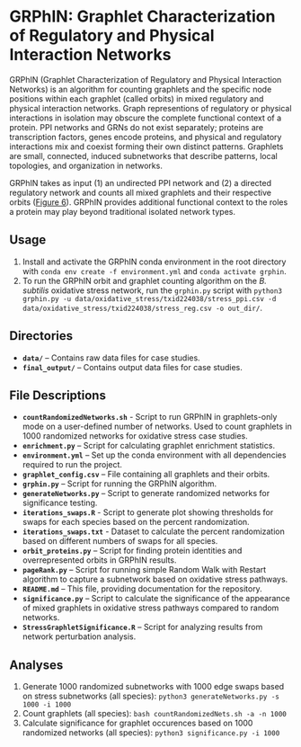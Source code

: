 # GRPhIN: Graphlet Characterization of Regulatory and Physical Interaction Networks

GRPhIN (Graphlet Characterization of Regulatory and Physical Interaction Networks) is an algorithm for counting graphlets and the specific node positions within each graphlet (called orbits) in mixed regulatory and physical interaction networks. Graph representions of regulatory or physical interactions in isolation may obscure the complete functional context of a protein. PPI networks and GRNs do not exist separately; proteins are transcription factors, genes encode proteins, and physical and regulatory interactions mix and coexist forming their own distinct patterns. Graphlets are small, connected, induced subnetworks that describe patterns, local topologies, and organization in networks.

GRPhIN takes as input (1) an undirected PPI network and (2) a directed regulatory network and counts all mixed graphlets and their respective orbits ([Figure 6](https://github.com/Reed-CompBio/motifs/blob/main/Complete%20Graphlet%20%26%20Orbit%20Definitions.pdf)). GRPhIN provides additional functional context to the roles a protein may play beyond traditional isolated network types.

## Usage
1. Install and activate the GRPhIN conda environment in the root directory with `conda env create -f environment.yml` and `conda activate grphin`.
2. To run the GRPhIN orbit and graphlet counting algorithm on the *B. subtilis* oxidative stress network, run the `grphin.py` script with `python3 grphin.py -u data/oxidative_stress/txid224038/stress_ppi.csv -d data/oxidative_stress/txid224038/stress_reg.csv -o out_dir/`.

## Directories
- **`data/`** – Contains raw data files for case studies.
- **`final_output/`** – Contains output data files for case studies.
## File Descriptions
- **`countRandomizedNetworks.sh`** - Script to run GRPhIN in graphlets-only mode on a user-defined number of networks. Used to count graphlets in 1000 randomized networks for oxidative stress case studies.
- **`enrichment.py`** – Script for calculating graphlet enrichment statistics.
- **`environment.yml`** – Set up the conda environment with all dependencies required to run the project.
- **`graphlet_config.csv`** – File containing all graphlets and their orbits.
- **`grphin.py`** – Script for running the GRPhIN algorithm.
- **`generateNetworks.py`** – Script to generate randomized networks for significance testing.
- **`iterations_swaps.R`** - Script to generate plot showing thresholds for swaps for each species based on the percent randomization.
- **`iterations_swaps.txt`** - Dataset to calculate the percent randomization based on different numbers of swaps for all species. 
- **`orbit_proteins.py`** – Script for finding protein identities and overrepresented orbits in GRPhIN results.
- **`pageRank.py`** – Script for running simple Random Walk with Restart algorithm to capture a subnetwork based on oxidative stress pathways.
- **`README.md`** – This file, providing documentation for the repository.
- **`significance.py`** – Script to calculate the significance of the appearance of mixed graphlets in oxidative stress pathways compared to random networks.
- **`StressGraphletSignificance.R`** – Script for analyzing results from network perturbation analysis.

## Analyses
1. Generate 1000 randomized subnetworks with 1000 edge swaps based on stress subnetworks (all species): `python3 generateNetworks.py -s 1000 -i 1000`
2. Count graphlets (all species): `bash countRandomizedNets.sh -a -n 1000`
3. Calculate significance for graphlet occurences based on 1000 randomized networks (all species): `python3 significance.py -i 1000`